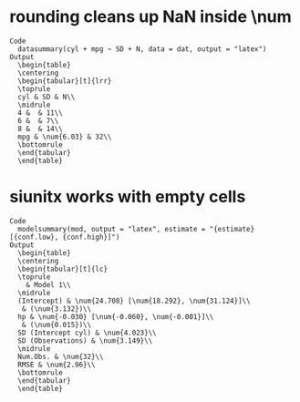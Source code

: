 # rounding cleans up NaN inside \num

    Code
      datasummary(cyl + mpg ~ SD + N, data = dat, output = "latex")
    Output
      \begin{table}
      \centering
      \begin{tabular}[t]{lrr}
      \toprule
      cyl & SD & N\\
      \midrule
      4 &  & 11\\
      6 &  & 7\\
      8 &  & 14\\
      mpg & \num{6.03} & 32\\
      \bottomrule
      \end{tabular}
      \end{table}

# siunitx works with empty cells

    Code
      modelsummary(mod, output = "latex", estimate = "{estimate} [{conf.low}, {conf.high}]")
    Output
      \begin{table}
      \centering
      \begin{tabular}[t]{lc}
      \toprule
        & Model 1\\
      \midrule
      (Intercept) & \num{24.708} [\num{18.292}, \num{31.124}]\\
       & (\num{3.132})\\
      hp & \num{-0.030} [\num{-0.060}, \num{-0.001}]\\
       & (\num{0.015})\\
      SD (Intercept cyl) & \num{4.023}\\
      SD (Observations) & \num{3.149}\\
      \midrule
      Num.Obs. & \num{32}\\
      RMSE & \num{2.96}\\
      \bottomrule
      \end{tabular}
      \end{table}

